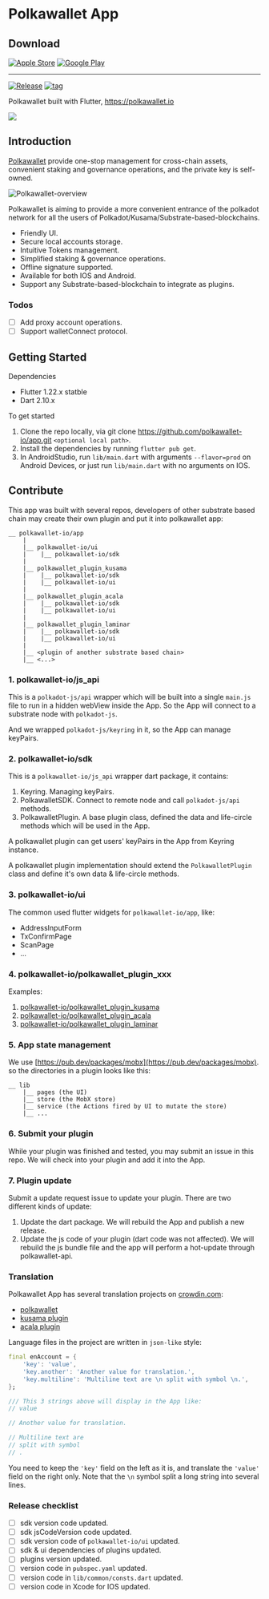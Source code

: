# Polkawallet App

## Download
[![Apple Store](https://img.shields.io/badge/Apple%20Store-iOS-Silver?logo=apple)](https://apps.apple.com/us/app/polkawallet/id1520301768)
[![Google Play](https://img.shields.io/badge/Google%20Play-Android-green?logo=google%20play)](https://play.google.com/store/apps/details?id=io.polkawallet.www.polka_wallet)

----

[![Release](https://img.shields.io/github/v/release/polkawallet-io/app)](https://github.com/polkawallet-io/app/releases)
[![tag](https://img.shields.io/github/v/tag/polkawallet-io/app)](https://github.com/polkawallet-io/app/tags)

Polkawallet built with Flutter, https://polkawallet.io

![](https://github.com/jiangfuyao/polkawallet-flutter-images/raw/master/cover-eb14f464e002642772ffad6d4c9debd5.png)

## Introduction

[Polkawallet](http://polkawallet.io) provide one-stop management for cross-chain assets, convenient staking and governance operations, and the private key is self-owned.

![Polkawallet-overview](./polkawallet-overview.png)

Polkawallet is aiming to provide a more convenient entrance of the polkadot network for all the users of Polkadot/Kusama/Substrate-based-blockchains.

- Friendly UI.
- Secure local accounts storage.
- Intuitive Tokens management.
- Simplified staking & governance operations.
- Offline signature supported.
- Available for both IOS and Android.
- Support any Substrate-based-blockchain to integrate as plugins.

### Todos
- [ ] Add proxy account operations.
- [ ] Support walletConnect protocol.

## Getting Started

Dependencies
 - Flutter 1.22.x statble
 - Dart 2.10.x

To get started
 1. Clone the repo locally, via git clone https://github.com/polkawallet-io/app.git `<optional local path>`.
 2. Install the dependencies by running `flutter pub get`.
 3. In AndroidStudio, run `lib/main.dart` with arguments `--flavor=prod` on Android Devices,
 or just run `lib/main.dart` with no arguments on IOS.

## Contribute

This app was built with several repos, developers of other substrate based chain
may create their own plugin and put it into polkawallet app:

```
__ polkawallet-io/app
    |
    |__ polkawallet-io/ui
    |    |__ polkawallet-io/sdk
    |
    |__ polkawallet_plugin_kusama
    |    |__ polkawallet-io/sdk
    |    |__ polkawallet-io/ui
    |
    |__ polkawallet_plugin_acala
    |    |__ polkawallet-io/sdk
    |    |__ polkawallet-io/ui
    |
    |__ polkawallet_plugin_laminar
    |    |__ polkawallet-io/sdk
    |    |__ polkawallet-io/ui
    |
    |__ <plugin of another substrate based chain>
    |__ <...>
```

### 1. polkawallet-io/js_api
This is a `polkadot-js/api` wrapper which will be built into a single `main.js` file
to run in a hidden webView inside the App. So the App will connect to a substrate node
with `polkadot-js`.

And we wrapped `polkadot-js/keyring` in it, so the App can manage keyPairs.

### 2. polkawallet-io/sdk
This is a `polkawallet-io/js_api` wrapper dart package, it contains:

 1. Keyring. Managing keyPairs.
 2. PolkawalletSDK. Connect to remote node and call `polkadot-js/api` methods.
 3. PolkawalletPlugin. A base plugin class, defined the data and life-circle methods
 which will be used in the App.

A polkawallet plugin can get users' keyPairs in the App from Keyring instance.

A polkawallet plugin implementation should extend the `PolkawalletPlugin` class and
define it's own data & life-circle methods.

### 3. polkawallet-io/ui
The common used flutter widgets for `polkawallet-io/app`, like:
 - AddressInputForm
 - TxConfirmPage
 - ScanPage
 - ...

### 4. polkawallet-io/polkawallet_plugin_xxx
Examples:
 1. [polkawallet-io/polkawallet_plugin_kusama](https://github.com/polkawallet-io/polkawallet_plugin_kusama)
 2. [polkawallet-io/polkawallet_plugin_acala](https://github.com/polkawallet-io/polkawallet_plugin_acala)
 3. [polkawallet-io/polkawallet_plugin_laminar](https://github.com/polkawallet-io/polkawallet_plugin_laminar)

### 5. App state management
We use [https://pub.dev/packages/mobx](https://pub.dev/packages/mobx).
so the directories in a plugin looks like this:
```
__ lib
    |__ pages (the UI)
    |__ store (the MobX store)
    |__ service (the Actions fired by UI to mutate the store)
    |__ ...
```

### 6. Submit your plugin
While your plugin was finished and tested, you may submit an issue in this repo.
We will check into your plugin and add it into the App.

### 7. Plugin update
Submit a update request issue to update your plugin. There are two different kinds of update:
 1. Update the dart package. We will rebuild the App and publish a new release.
 2. Update the js code of your plugin (dart code was not affected). We will rebuild the
  js bundle file and the app will perform a hot-update through polkawallet-api.


### Translation
Polkawallet App has several translation projects on [crowdin.com](https://crowdin.com/):

 - [polkawallet](https://crowdin.com/project/polkawallet)
 - [kusama plugin](https://crowdin.com/project/polkawalletpluginkusama)
 - [acala plugin](https://crowdin.com/project/polkawalletpluginacala)

Language files in the project are written in `json-like` style:
```dart
final enAccount = {
    'key': 'value',
    'key.another': 'Another value for translation.',
    'key.multiline': 'Multiline text are \n split with symbol \n.',
};

/// This 3 strings above will display in the App like:
// value

// Another value for translation.

// Multiline text are
// split with symbol
// .
```
You need to keep the `'key'` field on the left as it is, and translate the `'value'`
field on the right only. Note that the `\n` symbol split a long string into several lines.

### Release checklist

 - [ ] sdk version code updated.
 - [ ] sdk jsCodeVersion code updated.
 - [ ] sdk version code of `polkawallet-io/ui` updated.
 - [ ] sdk & ui dependencies of plugins updated.
 - [ ] plugins version updated.
 - [ ] version code in `pubspec.yaml` updated.
 - [ ] version code in `lib/common/consts.dart` updated.
 - [ ] version code in Xcode for IOS updated.